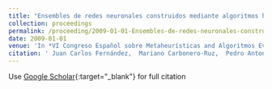 ```yaml
---
title: "Ensembles de redes neuronales construidos mediante algoritmos híbridos multiobjetivo para optimizar la precisión y la sensitividad"
collection: proceedings
permalink: /proceeding/2009-01-01-Ensembles-de-redes-neuronales-construidos-mediante-algoritmos-hibridos-multiobjetivo-para-optimizar-la-precision-y-la-sensitividad
date: 2009-01-01
venue: 'In *VI Congreso Español sobre Metaheurísticas and Algoritmos Evolutivos y Bioinspirados (MAEB09)*'
citation: ' Juan Carlos Fernández,  Mariano Carbonero-Ruz,  Pedro Antonio Gutiérrez,  César Hervás-Martínez, &quot;Ensembles de redes neuronales construidos mediante algoritmos híbridos multiobjetivo para optimizar la precisión y la sensitividad.&quot; In *VI Congreso Español sobre Metaheurísticas and Algoritmos Evolutivos y Bioinspirados (MAEB09)*, 2009, Málaga, España, pp.309-316.'
---
```

Use [Google Scholar](https://scholar.google.com/scholar?q=Ensembles+de+redes+neuronales+construidos+mediante+algoritmos+hibridos+multiobjetivo+para+optimizar+la+precision+y+la+sensitividad){:target="_blank"} for full citation
